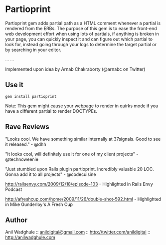 Partioprint
===========
Partioprint gem adds partial path as a HTML comment whenever a partial is rendered from the ERBs. The purpose of this gem is to ease the front-end web development effort when using lots of partials, if anything is broken in your page, you can quickly inspect it and can figure out which partial to look for, instead going through your logs to determine the target partial or by searching in your editor.

<!-- ERB:START partial '/app/views/users/_form.html.erb' -->
<form class="edit_user" ...>
...
...
</form>
<!-- ERB:END partial '/app/views/users/_form.html.erb' -->

Implemented upon idea by Arnab Chakraborty (@arnabc on Twitter)

Use it
------
```gem install partioprint```

Note: This gem might cause your webpage to render in quirks mode if you have a different partial to render DOCTYPEs.

Rave Reviews
------------

"Looks cool. We have something similar internally at 37signals. Good to see it released." - @dhh

"It looks cool, will definitely use it for one of my client projects" - @technoweenie

"Just stumbled upon Rails plugin partioprint. Incredibly valuable 20 LOC. Gonna add it to all projects" - @codecuisine

http://railsenvy.com/2009/12/18/episode-103 - Highlighted in Rails Envy Podcast

http://afreshcup.com/home/2009/11/26/double-shot-592.html - Highlighted in Mike Gunderloy's A Fresh Cup

Author
------
Anil Wadghule :: anildigital@gmail.com :: http://twitter.com/anildigital :: http://anilwadghule.com
